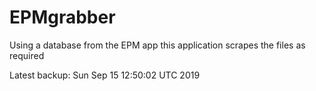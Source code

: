 # EPMgrabber
Using a database from the EPM app this application scrapes the files as required


Latest backup: Sun Sep 15 12:50:02 UTC 2019
